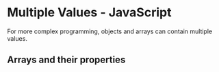 # Multiple Values - JavaScript

For more complex programming, objects and arrays can contain multiple values.

## Arrays and their properties
